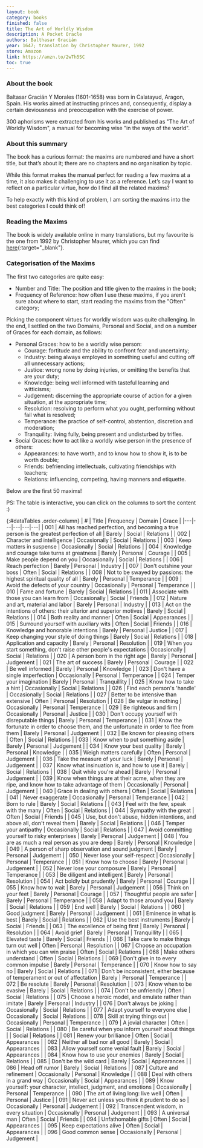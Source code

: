 ```yaml
---
layout: book
category: books
finished: false
title: The Art of Worldly Wisdom
description: A Pocket Oracle
authors: Balthasar Gracián
year: 1647; translation by Christopher Maurer, 1992
store: Amazon
link: https://amzn.to/2wTh5SC
toc: true
---
```


### About the book

Baltasar Gracián Y Morales (1601-1658) was born in Calatayud, Aragon, Spain. His works aimed at instructing princes and, consequently, display a certain deviousness and preoccupation with the exercise of power.

300 aphorisms were extracted from his works and published as "The Art of Worldly Wisdom", a manual for becoming wise "in the ways of the world".

### About this summary

The book has a curious format: the maxims are numbered and have a short title, but that’s about it; there are no chapters and no organisation by topic.

While this format makes the manual perfect for reading a few maxims at a time, it also makes it challenging to use it as a reference. Let’s say I want to reflect on a particular virtue, how do I find all the related maxims?

To help exactly with this kind of problem, I am sorting the maxims into the best categories I could think of!

### Reading the Maxims

The book is widely available online in many translations, but my favourite is the one from 1992 by Christopher Maurer, which you can find [here](http://community.fortunecity.ws/roswell/vortex/401/library/aoww/aoww01.htm){:target="\_blank"}.

### Categorisation of the Maxims

The first two categories are quite easy:

- Number and Title: The position and title given to the maxims in the book;
- Frequency of Reference: how often I use these maxims, if you aren't sure about where to start, start reading the maxims from the "Often" category;

Picking the component virtues for worldly wisdom was quite challenging. In the end, I settled on the two Domains, Personal and Social, and on a number of Graces for each domain, as follows:

- Personal Graces: how to be a worldly wise person:
  - Courage: fortitude and the ability to confront fear and uncertainty;
  - Industry: being always employed in something useful and cutting off all unnecessary actions;
  - Justice: wrong none by doing injuries, or omitting the benefits that are your duty;
  - Knowledge: being well informed with tasteful learning and witticisms;
  - Judgement: discerning the appropriate course of action for a given situation, at the appropriate time;
  - Resolution: resolving to perform what you ought, performing without fail what is resolved;
  - Temperance: the practice of self-control, abstention, discretion and moderation;
  - Tranquility: living fully, being present and undisturbed by trifles.
- Social Graces: how to act like a worldly wise person in the presence of others:
  - Appearances: to have worth, and to know how to show it, is to be worth double;
  - Friends: befriending intellectuals, cultivating friendships with teachers;
  - Relations: influencing, competing, having manners and etiquette.

Below are the first 50 maxims!

PS: The table is interactive, you can click on the columns to sort the content :)

<div class="remarkdown table-marker" markdown="block">

  {:#dataTables .order-column}
  | # | Title | Frequency | Domain | Grace |
  |---|---|---|---|---|
  | 001	| All has reached perfection, and becoming a true person is the greatest perfection of all | Barely | Social | Relations |
  | 002	| Character and intelligence | Occasionally | Social | Relations |
  | 003	| Keep matters in suspense | Occasionally | Social | Relations |
  | 004	| Knowledge and courage take turns at greatness | Barely | Personal | Courage |
  | 005 | Make people depend on you | Occasionally | Social | Relations |
  | 006	| Reach perfection | Barely | Personal | Industry |
  | 007 | Don't outshine your boss | Often | Social | Relations |
  | 008	| Not to be swayed by passions: the highest spiritual quality of all | Barely | Personal | Temperance |
  | 009	| Avoid the defects of your country | Occasionally | Personal | Temperance |
  | 010	| Fame and fortune | Barely | Social | Relations |
  | 011	| Associate with those you can learn from | Occasionally | Social | Friends |
  | 012	| Nature and art, material and labor | Barely | Personal | Industry |
  | 013	| Act on the intentions of others: their ulterior and superior motives | Barely | Social | Relations |
  | 014	| Both reality and manner | Often | Social | Appearances |
  | 015 | Surround yourself with auxiliary wits | Often | Social | Friends |
  | 016	| Knowledge and honorable intentions | Barely | Personal | Justice |
  | 017	| Keep changing your style of doing things | Barely | Social | Relations |
  | 018	| Application and capacity | Barely | Personal | Resolution |
  | 019 | When you start something, don't raise other people's expectations | Occasionally | Social | Relations |
  | 020	| A person born in the right age | Barely | Personal | Judgement |
  | 021	| The art of success | Barely | Personal | Courage |
  | 022	| Be well informed | Barely | Personal | Knowledge |
  | 023 | Don't have a single imperfection | Occasionally | Personal | Temperance |
  | 024	| Temper your imagination | Barely | Personal | Tranquillity |
  | 025	| Know how to take a hint | Occasionally | Social | Relations |
  | 026 | Find each person's 'handle' | Occasionally | Social | Relations |
  | 027 | Better to be intensive than extensive | Often | Personal | Resolution |
  | 028	| Be vulgar in nothing | Occasionally | Personal | Temperance |
  | 029	| Be righteous and firm | Occasionally | Personal | Justice |
  | 030	| Don't occupy yourself with disreputable things | Barely | Personal | Temperance |
  | 031	| Know the fortunate in order to choose them, and the unfortunate in order to flee from them | Barely | Personal | Judgement |
  | 032	| Be known for pleasing others | Often | Social | Relations |
  | 033	| Know when to put something aside | Barely | Personal | Judgement |
  | 034	| Know your best quality | Barely | Personal | Knowledge |
  | 035	| Weigh matters carefully | Often | Personal | Judgement |
  | 036	| Take the measure of your luck | Barely | Personal | Judgement |
  | 037	| Know what insinuation is, and how to use it | Barely | Social | Relations |
  | 038	| Quit while you're ahead | Barely | Personal | Judgement |
  | 039	| Know when things are at their acme, when they are ripe, and know how to take advantage of them | Occasionally | Personal | Judgement |
  | 040	| Grace in dealing with others | Often | Social | Relations |
  | 041	| Never exaggerate | Occasionally | Personal | Temperance |
  | 042	| Born to rule | Barely | Social | Relations |
  | 043	| Feel with the few, speak with the many | Often | Social | Relations |
  | 044	| Sympathy with the great | Often | Social | Friends |
  | 045	| Use, but don't abuse, hidden intentions, and above all, don't reveal them | Barely | Social | Relations |
  | 046	| Temper your antipathy | Occasionally | Social | Relations |
  | 047	| Avoid committing yourself to risky enterprises | Barely | Personal | Judgement |
  | 048	| You are as much a real person as you are deep | Barely | Personal | Knowledge |
  | 049	| A person of sharp observation and sound judgment | Barely | Personal | Judgement |
  | 050	| Never lose your self-respect | Occasionally | Personal | Temperance |
  | 051 | Know how to choose | Barely | Personal | Judgement |
  | 052 | Never lose your composure | Barely | Personal | Temperance |
  | 053 | Be diligent and intelligent | Barely | Personal | Resolution |
  | 054 | Act boldly but prudently | Barely | Personal | Courage |
  | 055 | Know how to wait | Barely | Personal | Judgement |
  | 056 | Think on your feet | Barely | Personal | Courage |
  | 057 | Thoughtful people are safer | Barely | Personal | Temperance |
  | 058 | Adapt to those around you | Barely | Social | Relations |
  | 059 | End well | Barely | Social | Relations |
  | 060 | Good judgment | Barely | Personal | Judgement |
  | 061 | Eminence in what is best | Barely | Social | Relations |
  | 062 | Use the best instruments | Barely | Social | Friends |
  | 063 | The excellence of being first | Barely | Personal | Resolution |
  | 064 | Avoid grief | Barely | Personal | Tranquillity |
  | 065 | Elevated taste | Barely | Social | Friends |
  | 066 | Take care to make things turn out well | Often | Personal | Resolution |
  | 067 | Choose an occupation in which you can win praise | Often | Social | Relations |
  | 068 | Make others understand | Often | Social | Relations |
  | 069 | Don't give in to every common impulse | Barely | Personal | Temperance |
  | 070 | Know how to say no | Barely | Social | Relations |
  | 071 | Don't be inconsistent, either because of temperament or out of affectation | Barely | Personal | Temperance |
  | 072 | Be resolute | Barely | Personal | Resolution |
  | 073 | Know when to be evasive | Barely | Social | Relations |
  | 074 | Don't be unfriendly | Often | Social | Relations |
  | 075 | Choose a heroic model, and emulate rather than imitate | Barely | Personal | Industry |
  | 076 | Don't always be joking | Occasionally | Social | Relations |
  | 077 | Adapt yourself to everyone else | Occasionally | Social | Relations |
  | 078 | Skill at trying things out | Occasionally | Personal | Temperance |
  | 079 | A jovial character | Often | Social | Relations |
  | 080 | Be careful when you inform yourself about things |  | Social | Relations |
  | 081 | Renew your brilliance | Often | Social | Appearances |
  | 082 | Neither all bad nor all good | Barely | Social | Appearances |
  | 083 | Allow yourself some venial fault | Barely | Social | Appearances |
  | 084 | Know how to use your enemies | Barely | Social | Relations |
  | 085 | Don't be the wild card | Barely | Social | Appearances |
  | 086 | Head off rumor | Barely | Social | Relations |
  | 087 | Culture and refinement | Occasionally | Personal | Knowledge |
  | 088 | Deal with others in a grand way | Occasionally | Social | Appearances |
  | 089 | Know yourself: your character, intellect, judgment, and emotions | Occasionally | Personal | Temperance |
  | 090 | The art of living long: live well | Often | Personal | Justice |
  | 091 | Never act unless you think it prudent to do so | Occasionally | Personal | Judgement |
  | 092 | Transcendent wisdom, in every situation | Occasionally | Personal | Judgement |
  | 093 | A universal man | Often | Social | Friends |
  | 094 | Unfathomable gifts | Often | Social | Appearances |
  | 095 | Keep expectations alive | Often | Social | Appearances |
  | 096 | Good common sense | Occasionally | Personal | Judgement |

</div>
